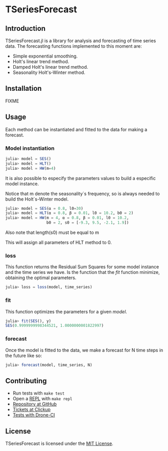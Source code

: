 # TSeriesForecast

## Introduction
TSeriesForecast.jl is a library for analysis and forecasting of time series data. The forecasting functions implemented to this moment are:

* Simple exponential smoothing.
* Holt's linear trend method.
* Damped Holt's linear trend method.
* Seasonality Holt's-Winter method. 

## Installation

FIXME

## Usage
Each method can be instantiated and fitted to the data for making a forecast. 

### Model instantiation
```julia
julia> model = SES()
julia> model = HLT()
julia> model = HW(m=4)
```
It is also possible to especify the parameters values to build a especific model instance.

Notice that m denote the seasonality´s frequency, so is always needed to build the Holt´s-Winter model.

```julia
julia> model = SES(⍺ = 0.8, l0=30)
julia> model = HLT(⍺ = 0.8, β = 0.01, l0 = 10.2, b0 = 2)
julia> model = HW(m = 4, ⍺ = 0.8, β = 0.01, l0 = 10.2,
                  b0 = 2, s0 = [-9.3, 9.5, -2.1, 1.9])
```
Also note that length(s0) must be equal to m

This will assign all parameters of HLT method to 0.

### loss
This function returns the Residual Sum Squares for some model instance and the time series we have.
Is the function that the *fit* function minimize, obtaining the optimal parameters.
```julia
julia> loss = loss(model, time_series)
```


### fit
This function optimizes the parameters for a given _model_.

```Julia
julia> fit(SES(), y)
SES(0.9999999998344521, 1.0000000001822997)
```

### forecast
Once the model is fitted to the data, we make a forecast for N time steps in the future like so:
```julia
julia> forecast(model, time_series, N)
```


## Contributing

- Run tests with `make test`
- Open a [REPL](https://en.wikipedia.org/wiki/Read%E2%80%93eval%E2%80%93print_loop) with `make repl`
- [Repository at GitHub](https://github.com/lambdaclass/julia_time_series_library)
- [Tickets at Clickup](https://app.clickup.com/3019765/v/b/li/11462219)
- [Tests with Drone-CI](https://github-drone.lambdaclass.com/lambdaclass/julia_time_series_library/)


## License

TSeriesForecast is licensed under the [MIT License](https://github.com/lambdaclass/julia_time_series_library/blob/main/TSeriesForecast/LICENSE).

